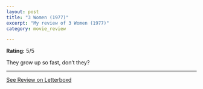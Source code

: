 ```yaml
---
layout: post
title: "3 Women (1977)"
excerpt: "My review of 3 Women (1977)"
category: movie_review

---
```


**Rating:** 5/5

They grow up so fast, don’t they?

<hr>

[See Review on Letterboxd](https://boxd.it/3SDAUn)
